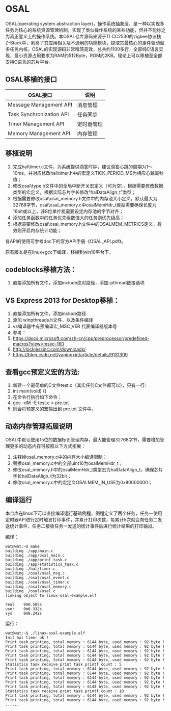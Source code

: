 # OSAL

OSAL(operating system abstraction layer)，操作系统抽象层，是一种以实现多任务为核心的系统资源管理机制，实现了类似操作系统的某些功能，但并不能称之为真正意义上的操作系统。本OSAL仓库源码来源于TI CC2530的zigbee协议栈Z-Stack中，剥离了其应用相关及不通用的功能模块，提取其最核心的事件驱动型多任务内核。OSAL的实现源码非常精简高效，总共约1100多行，全部纯C语言实现，最小资源占用要求为RAM约512Byte，ROM约2KB。理论上可以移植至全部支持C语言的芯片平台。

## OSAL移植的接口

| OSAL接口 | 说明 |
| -- | -- |
| Message Management API | 消息管理 |
| Task Synchronization API | 任务同步 |
| Timer Management API | 定时器管理 |
| Memory Management API | 内存管理 |

## 移植说明

1. 完成hal\timer.c文件，为系统提供滴答时钟，建议滴答心跳的周期为1～10ms，并对应修改hal\timer.h中的宏定义TICK_PERIOD_MS为相应心跳毫秒值；
2. 修改osal\type.h文件中的全局中断开关宏定义（可为空），根据需要修改数据类型的宏定义，根据实际芯片字长修改“halDataAlign_t”类型；
3. 根据需要修改osal\osal_memory.h文件中的内存池大小定义，默认最大为32768字节，osal\osal_memory.c中osalMemHdr_t类型需要确保长度为16bit或以上，非8位单片机需要设定内存池的字节对齐；
4. 添加任务函数中的任务优先级数值大的任务则优先级高；
5. 根据需要修改osal\osal_memory.h文件中的OSALMEM_METRICS定义，有效则开启内存统计功能；

各API的使用可参考doc下的官方API手册《OSAL_API.pdf》。

原有版本是在linux+gcc下编译，移植到win10平台下。

## codeblocks移植方法：
1. 直接添加所有文件，添加include绝对路径，添加-pthread链接选项

## VS Express 2013 for Desktop移植：
1. 直接添加所有文件，添加include路径
2. 添加 winpthreads.h文件，以及条件编译
3. vs编译器中有预编译宏_MSC_VER 代表编译器版本号
4. 参考：
5. https://docs.microsoft.com/zh-cn/cpp/preprocessor/predefined-macros?view=msvc-160
6. http://locklessinc.com/downloads/
7. https://blog.csdn.net/yapingxin/article/details/9131309

## 查看gcc预定义宏的方法:

1. 新建一个最简单的C文件test.c（其实任何C文件都可以），只有一行:
2. int main(void) {}
3. 在命令行执行如下命令：
4. gcc -dM -E test.c > pre.txt
5. 则会将预定义的宏输出到 pre.txt 文件中。

## 动态内存管理拓展说明

OSAL中默认使用15位的数据标识管理内存，最大能管理32768字节，需要增加管理更多的动态内存可按照以下方式拓展：

1. 注释掉osal_memory.c中的内存大小编译限制；
2. 替换osal_memory.c中的全部uint16为osalMemHdr_t；
3. 修改osal_memory.h中的osalMemHdr_t类型宏为halDataAlign_t，确保芯片字长halDataAlign_t为32bit；
4. 修改osal_memory.c中的宏定义OSALMEM_IN_USE为0x80000000；

## 编译运行

本仓库在linux下可以直接编译运行基础例程，例程定义了两个任务，任务一使用定时器API进行定时触发打印事件，并累计打印次数，每累计5次就会向任务二发送统计事件，任务二接收任务一发送的统计事件后进行统计结果的打印输出。

编译：

```shell
wat@wat:~$ make
building ./app/main.c
building ./app/osal_main.c
building ./app/print_task.c
building ./app/statistics_task.c
building ./hal/timer.c
building ./osal/osal_msg.c
building ./osal/osal_event.c
building ./osal/osal_timer.c
building ./osal/osal_memory.c
building ./osal/osal.c
linking object to linux-osal-example.elf

real    0m0.585s
user    0m0.332s
sys     0m0.242s
```

运行：

```shell
wat@wat:~$ ./linux-osal-example.elf
Init hal timer ok !
Print task printing, total memory : 6144 byte, used memory : 92 byte !
Print task printing, total memory : 6144 byte, used memory : 92 byte !
Print task printing, total memory : 6144 byte, used memory : 92 byte !
Print task printing, total memory : 6144 byte, used memory : 92 byte !
Print task printing, total memory : 6144 byte, used memory : 92 byte !
Statistics task receive print task printf count : 5
Print task printing, total memory : 6144 byte, used memory : 92 byte !
Print task printing, total memory : 6144 byte, used memory : 92 byte !
Print task printing, total memory : 6144 byte, used memory : 92 byte !
Print task printing, total memory : 6144 byte, used memory : 92 byte !
Print task printing, total memory : 6144 byte, used memory : 92 byte !
Statistics task receive print task printf count : 10
Print task printing, total memory : 6144 byte, used memory : 92 byte !
Print task printing, total memory : 6144 byte, used memory : 92 byte !
......
```
